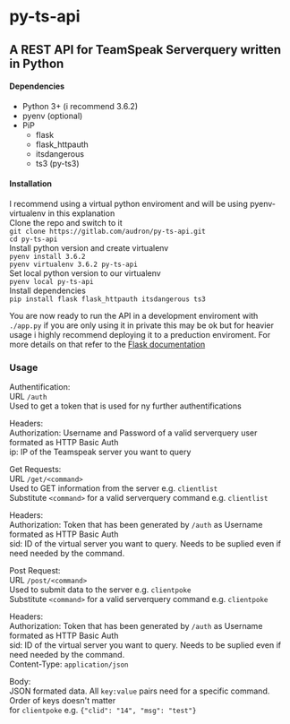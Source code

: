 # py-ts-api  
## A REST API for TeamSpeak Serverquery written in Python  
  
#### Dependencies
* Python 3+ (i recommend 3.6.2)
* pyenv (optional)
* PiP
  * flask
  * flask_httpauth
  * itsdangerous
  * ts3 (py-ts3)
  
#### Installation
I recommend using a virtual python enviroment and will be using pyenv-virtualenv in this explanation  
Clone the repo and switch to it  
    `git clone https://gitlab.com/audron/py-ts-api.git`  
    `cd py-ts-api`  
Install python version and create virtualenv  
    `pyenv install 3.6.2`  
    `pyenv virtualenv 3.6.2 py-ts-api`  
Set local python version to our virtualenv  
    `pyenv local py-ts-api`  
Install dependencies  
    `pip install flask flask_httpauth itsdangerous ts3`  
  
You are now ready to run the API in a development enviroment with `./app.py` if you are only using it in private this may be ok but for heavier usage i highly recommend deploying it to a preduction enviroment.
For more details on that refer to the [Flask documentation](http://flask.pocoo.org/docs/0.12/deploying/#deployment)  
  
### Usage  
Authentification:  
URL `/auth`  
Used to get a token that is used for ny further authentifications  
  
Headers:  
Authorization: Username and Password of a valid serverquery user formated as HTTP Basic Auth  
ip: IP of the Teamspeak server you want to query  
  
  
Get Requests:  
URL `/get/<command>`  
Used to GET information from the server e.g. `clientlist`  
Substitute `<command>` for a valid serverquery command e.g. `clientlist`  
  
Headers:  
Authorization: Token that has been generated by `/auth` as Username formated as HTTP Basic Auth  
sid: ID of the virtual server you want to query. Needs to be suplied even if need needed by the command.  
  
  
Post Request:  
URL `/post/<command>`  
Used to submit data to the server e.g. `clientpoke`  
Substitute `<command>` for a valid serverquery command e.g. `clientpoke`  
  
Headers:  
Authorization: Token that has been generated by `/auth` as Username formated as HTTP Basic Auth  
sid: ID of the virtual server you want to query. Needs to be suplied even if need needed by the command.  
Content-Type: `application/json`  
  
Body:  
JSON formated data. All `key:value` pairs need for a specific command. Order of keys doesn't matter  
for `clientpoke` e.g. `{"clid": "14", "msg": "test"}`  

